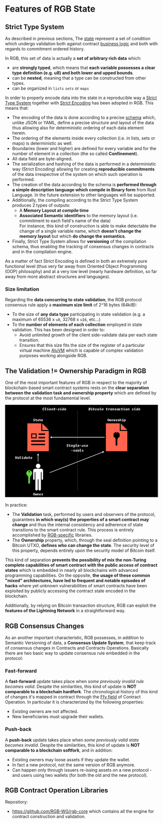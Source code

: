 # Features of RGB State

## Strict Type System

As described in previous sections, The [state](../annexes/glossary.md#contract-state) represent a set of condition which undergo validation both against contract [business logic](../annexes/glossary.md#business-logic) and both with regards to commitment ordered history.

In RGB, this set of data is actually a **set of arbitrary rich data** which:

* are **strongly typed**, which means that **each variable possesses a clear type definition (e.g. u8) and both lower and upped bounds**.
* can be **nested**, meaning that a type can be constructed from other types.
* can be organized in `lists` `sets` or `maps`

In order to properly encode data into the state in a reproducible way a [Strict Type System](https://www.strict-types.org/) together with [Strict Encoding](https://github.com/rust-amplify/rust-amplify) has been adopted in RGB. This means that:

* The encoding of the data is done according to a precise [schema](features-of-rgb-state.md#terminilogy/glossary.md#schema) which, unlike JSON or YAML, define a precise structure and layout of the data thus allowing also for deterministic ordering of each data element herein.
* The ordering of the elements inside every collection (i.e. in lists, sets or maps) is deterministic as well.
* Boundaries (lower and higher) are defined for every variable and for the number of element in a collection (the so called **Confinement**).
* All data field are byte-aligned.
* The serialization and hashing of the data is performed in a deterministic way (Strict Encoding) allowing for creating **reproducible commitments** of the data irrespective of the system on which such operation is performed.
* The creation of the data according to the schema is **performed through a simple description language which compile in Binary form** from Rust Language. In the future extension to other languages will be supported.
* Additionally, the compiling according to the Strict Type System produces 2 types of outputs:
  * A **Memory Layout at compile time**
  * **Associated Semantic identifiers** to the memory layout (i.e. commitment to each field's name of the data)\
    For instance, this kind of construction is able to make detectable the change of a single variable name, which **doesn't change the memory layout** but which **do change the semantics**.
* Finally, Strict Type System allows for **versioning** of the compilation schema, thus enabling the tracking of consensus changes in contracts and in the compilation engine.

As a matter of fact Strict Encoding is defined in both an extremely pure functional level (thus very far away from Oriented Object Programming (OOP) philosophy) and at a very low level (nearly hardware definition, so far away from more abstract structures and languages).

### Size limitation

Regarding the **data concurring to state validation**, the RGB protocol consensus rule apply a **maximum size limit** of 2^16 bytes (64kiB):

* To the size of **any data type** participating in state validation (e.g. a maximum of 65536 x `u8`, 32768 x `u16`, etc...)
* To the **number of elements of each collection** employed in state validation. This has been designed in order to:
  * Avoid unlimited growth of the client side-validate data per each state transition.
  * Ensures that this size fits the size of the register of a particular virtual machine [AluVM](state-transitions.md) which is capable of complex validation purposes working alongside RGB.

## The Validation != Ownership Paradigm in RGB

One of the most important features of RGB in respect to the majority of blockchain-based smart contract systems rests on the **clear separation between the validation task and ownership property** which are defined by the protocol at the most fundamental level.

![](../.gitbook/assets/validation-ownership-1.png)

In practice:

* The **Validation** task, performed by users and observers of the protocol, guarantees **in which way(s) the properties of a smart contract may change** and thus the internal consistency and adherence of state transitions to the smart contract rule. This process is entirely accomplished by [RGB-specific](../annexes/rgb-library-map.md) libraries.
* The **Ownership** property, which, through the seal definition pointing to a Bitcoin UTXO, **defines who can change the state**. The security level of this property, depends entirely upon the security model of Bitcoin itself.

This kind of separation **prevents the possibility of mix the non-Turing complete capabilities of smart contract with the public access of contract states** which is embedded in nearly all blockchains with advanced programming capabilities. On the opposite, **the usage of these common "mixed" architectures, have led to frequent and notable episodes of hacks** where yet unknown vulnerabilities of smart contracts have been exploited by publicly accessing the contract state encoded in the blockchain.

Additionally, by relying on Bitcoin transaction structure, RGB can exploit the **features of the Lightning Network** in a straightforward way.

## RGB Consensus Changes

As an another important characteristic, RGB possesses, in addition to Semantic Versioning of data, a **Consensus Update System**, that keep track of consensus changes in Contracts and Contracts Operations. Basically there are two basic way to update consensus rule embedded in the protocol:

### **Fast-forward**&#x20;

A **fast-forward** update takes place when _some previously invalid rule becomes valid_. Despite the similarities, this kind of update is **NOT comparable to a blockchain hardfork**. The chronological history of this kind of changes it's mapped in contract through the [Ffv field](features-of-rgb-state.md#components-of-a-contract-operation) of Contract Operation. In particular it is characterized by the following properties:

* Existing owners are not affected.
* New beneficiaries must upgrade their wallets.

### Push-back

A **push-back** update takes place when _some previously valid state becomes invalid_. Despite the similarities, this kind of update is **NOT comparable to a blockchain softfork**, and in addition:

* Existing owners may loose assets if they update the wallet.
* In fact a new protocol, not the same version of RGB anymore.
* Can happen only through issuers re-issing assets on a new protocol - and users using two wallets (for both the old and the new protocol).

## RGB Contract Operation Libraries

Repository:

* https://github.com/RGB-WG/rgb-core which contains all the engine for contract construction and validation.
